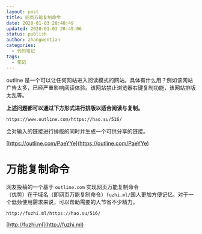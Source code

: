 ```yaml
---
layout: post
title: 网页万能复制命令
date: 2020-01-03 20:48:49
updated: 2020-01-03 20:49:06
status: publish
author: zhangwentian
categories: 
  - 代码笔记
tags: 
  - 笔记
---
```



outline 是一个可以让任何网站进入阅读模式的网站。具体有什么用？例如该网站广告太多，已经严重影响阅读体验。该网站禁止浏览器右键复制功能，该网站排版太乱等。

**上述问题都可以通过下方形式进行排版以适合阅读与复制。**

    https://www.outline.com/https://hao.su/516/

会对输入的链接进行排版的同时并生成一个可供分享的链接。

[https://outline.com/PaeYYe](https://outline.com/PaeYYe)

万能复制命令
======

网友投稿的一个基于 `outline.com` 实现网页万能复制命令  
（优势）在于域名（即网页万能复制命令）`fuzhi.ml/`国人更加方便记忆。对于一个低频使用需求来说，可以帮助需要的人节省不少精力。

    http://fuzhi.ml/https://hao.su/516/

[http://fuzhi.ml](http://fuzhi.ml)